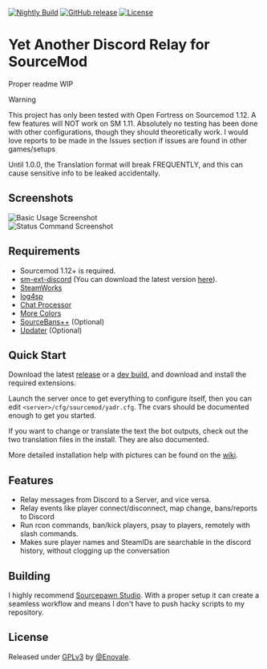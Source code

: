 [![Nightly Build](https://github.com/Enovale/of-yadr/workflows/Nightly%20Build/badge.svg)](https://github.com/Enovale/of-yadr/actions?query=workflow:"Nightly+Build")
[![GitHub release](https://img.shields.io/github/release/Enovale/of-yadr?include_prereleases=&sort=semver&color=blue)](https://github.com/Enovale/of-yadr/releases/)
[![License](https://img.shields.io/badge/License-GPLv3-blue)](#license)

# Yet Another Discord Relay for SourceMod

Proper readme WIP

> [!WARNING]  
> This project has only been tested with Open Fortress on Sourcemod 1.12.
> A few features will NOT work on SM 1.11.
> Absolutely no testing has been done with other configurations, though they should theoretically work.
> I would love reports to be made in the Issues section if issues are found in other games/setups

Until 1.0.0, the Translation format will break FREQUENTLY, and this can cause sensitive info to be leaked accidentally.

## Screenshots

![Basic Usage Screenshot](https://github.com/user-attachments/assets/8f4ccd97-7417-4480-923b-4799161ed06c)  
![Status Command Screenshot](https://github.com/user-attachments/assets/ea573787-1426-43fb-86f7-3e29be0af75c)

## Requirements

- Sourcemod 1.12+ is required.
- [sm-ext-discord](https://github.com/ProjectSky/sm-ext-discord) (You can download the latest version [here](https://github.com/ProjectSky/sm-ext-discord/actions/workflows/ci.yml)).
- [SteamWorks](https://forums.alliedmods.net/showthread.php?t=229556)
- [log4sp](https://github.com/F1F88/sm-ext-log4sp)
- [Chat Processor](https://github.com/KeithGDR/chat-processor)
- [More Colors](https://forums.alliedmods.net/showthread.php?t=185016)
- [SourceBans++](https://github.com/sbpp/sourcebans-pp) (Optional)
- [Updater](https://forums.alliedmods.net/showthread.php?t=169095) (Optional)

## Quick Start

Download the latest [release](https://github.com/Enovale/of-yadr/releases/) or a [dev build](https://github.com/Enovale/of-yadr/actions?query=workflow:"Nightly+Build"), and download and install the required extensions.

Launch the server once to get everything to configure itself, then you can edit `<server>/cfg/sourcemod/yadr.cfg`.
The cvars should be documented enough to get you started.

If you want to change or translate the text the bot outputs, check out the two translation files in the install. They are also documented.

More detailed installation help with pictures can be found on the [wiki](https://github.com/Enovale/of-yadr/wiki).

## Features

- Relay messages from Discord to a Server, and vice versa.
- Relay events like player connect/disconnect, map change, bans/reports to Discord
- Run rcon commands, ban/kick players, psay to players, remotely with slash commands.
- Makes sure player names and SteamIDs are searchable in the discord history, without clogging up the conversation

## Building

I highly recommend [Sourcepawn Studio](https://github.com/Sarrus1/sourcepawn-studio).
With a proper setup it can create a seamless workflow and means I don't have to push hacky scripts to my repository.

## License

Released under [GPLv3](/LICENSE) by [@Enovale](https://github.com/Enovale).